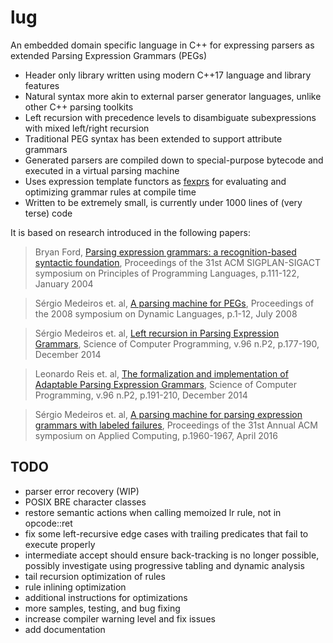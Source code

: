 lug
===
An embedded domain specific language in C++ for expressing parsers as extended Parsing Expression Grammars (PEGs)

- Header only library written using modern C++17 language and library features
- Natural syntax more akin to external parser generator languages, unlike other C++ parsing toolkits
- Left recursion with precedence levels to disambiguate subexpressions with mixed left/right recursion
- Traditional PEG syntax has been extended to support attribute grammars
- Generated parsers are compiled down to special-purpose bytecode and executed in a virtual parsing machine
- Uses expression template functors as [fexprs](https://en.wikipedia.org/wiki/Fexpr) for evaluating and optimizing grammar rules at compile time
- Written to be extremely small, is currently under 1000 lines of (very terse) code

It is based on research introduced in the following papers:

> Bryan Ford, [Parsing expression grammars: a recognition-based syntactic foundation](https://doi.org/10.1145/982962.964011), Proceedings of the 31st ACM SIGPLAN-SIGACT symposium on Principles of Programming Languages, p.111-122, January 2004

> Sérgio Medeiros et. al, [A parsing machine for PEGs](https://doi.org/10.1145/1408681.1408683), Proceedings of the 2008 symposium on Dynamic Languages, p.1-12, July 2008

> Sérgio Medeiros et. al, [Left recursion in Parsing Expression Grammars](https://doi.org/10.1016/j.scico.2014.01.013), Science of Computer Programming, v.96 n.P2, p.177-190, December 2014

> Leonardo Reis et. al, [The formalization and implementation of Adaptable Parsing Expression Grammars](https://doi.org/10.1016/j.scico.2014.02.020), Science of Computer Programming, v.96 n.P2, p.191-210, December 2014

> Sérgio Medeiros et. al, [A parsing machine for parsing expression grammars with labeled failures](https://doi.org/10.1145/2851613.2851750), Proceedings of the 31st Annual ACM symposium on Applied Computing, p.1960-1967, April 2016

TODO
---
- parser error recovery (WIP)
- POSIX BRE character classes
- restore semantic actions when calling memoized lr rule, not in opcode::ret
- fix some left-recursive edge cases with trailing predicates that fail to execute properly
- intermediate accept should ensure back-tracking is no longer possible, possibly investigate using progressive tabling and dynamic analysis
- tail recursion optimization of rules
- rule inlining optimization
- additional instructions for optimizations
- more samples, testing, and bug fixing
- increase compiler warning level and fix issues
- add documentation
